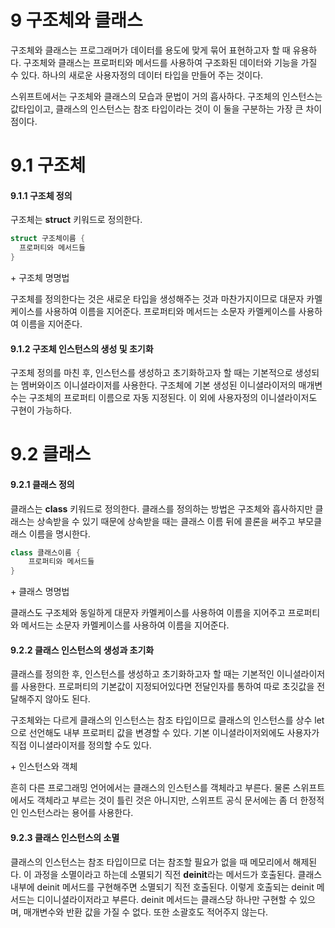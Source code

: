 # 9 구조체와 클래스

구조체와 클래스는 프로그래머가 데이터를 용도에 맞게 묶어 표현하고자 할 때 유용하다. 구조체와 클래스는 프로퍼티와 메서드를 사용하여 구조화된 데이터와 기능을 가질 수 있다. 하나의 새로운 사용자정의 데이터 타입을 만들어 주는 것이다.

스위프트에서는 구조체와 클래스의 모습과 문법이 거의 흡사하다. 구조체의 인스턴스는 값타입이고, 클래스의 인스턴스는 참조 타입이라는 것이 이 둘을 구분하는 가장 큰 차이점이다.



# 9.1 구조체

#### 9.1.1 구조체 정의

구조체는 **struct** 키워드로 정의한다. 

```swift
struct 구조체이름 {
  프로퍼티와 메서드들
}
```

\+ 구조체 명명법

구조체를 정의한다는 것은 새로운 타입을 생성해주는 것과 마찬가지이므로 대문자 카멜케이스를 사용하여 이름을 지어준다. 프로퍼티와 메서드는 소문자 카멜케이스를 사용하여 이름을 지어준다.

#### 9.1.2 구조체 인스턴스의 생성 및 초기화

구조체 정의를 마친 후, 인스턴스를 생성하고 초기화하고자 할 때는 기본적으로 생성되는 멤버와이즈 이니셜라이저를 사용한다. 구조체에 기본 생성된 이니셜라이저의 매개변수는 구조체의 프로퍼티 이름으로 자동 지정된다. 이 외에 사용자정의 이니셜라이저도 구현이 가능하다. 



# 9.2 클래스

#### 9.2.1 클래스 정의 

클래스는 **class** 키워드로 정의한다. 클래스를 정의하는 방법은 구조체와 흡사하지만 클래스는 상속받을 수 있기 때문에 상속받을 때는 클래스 이름 뒤에 콜론을 써주고 부모클래스 이름을 명시한다. 

```swift
class 클래스이름 {
	프로퍼티와 메서드들
}
```

\+ 클래스 명명법

클래스도 구조체와 동일하게 대문자 카멜케이스를 사용하여 이름을 지어주고 프로퍼티와 메서드는 소문자 카멜케이스를 사용하여 이름을 지어준다.

#### 9.2.2 클래스 인스턴스의 생성과 초기화

클래스를 정의한 후, 인스턴스를 생성하고 초기화하고자 할 때는 기본적인 이니셜라이저를 사용한다. 프로퍼티의 기본값이 지정되어있다면 전달인자를 통하여 따로 초깃값을 전달해주지 않아도 된다. 

구조체와는 다르게 클래스의 인스턴스는 참조 타입이므로 클래스의 인스턴스를 상수 let으로 선언해도 내부 프로퍼티 값을 변경할 수 있다. 기본 이니셜라이저외에도 사용자가 직접 이니셜라이저를 정의할 수도 있다.

\+ 인스턴스와 객체

흔히 다른 프로그래밍 언어에서는 클래스의 인스턴스를 객체라고 부른다. 물론 스위프트에서도 객체라고 부르는 것이 틀린 것은 아니지만, 스위프트 공식 문서에는 좀 더 한정적인 인스턴스라는 용어를 사용한다. 

#### 9.2.3 클래스 인스턴스의 소멸

클래스의 인스턴스는 참조 타입이므로 더는 참조할 필요가 없을 때 메모리에서 해제된다. 이 과정을 소멸이라고 하는데 소멸되기 직전 **deinit**라는 메서드가 호출된다. 클래스 내부에 deinit 메서드를 구현해주면 소멸되기 직전 호출된다. 이렇게 호출되는 deinit 메서드는 디이니셜라이저라고 부른다. deinit 메서드는 클래스당 하나만 구현할 수 있으며, 매개변수와 반환 값을 가질 수 없다. 또한 소괄호도 적어주지 않는다. 